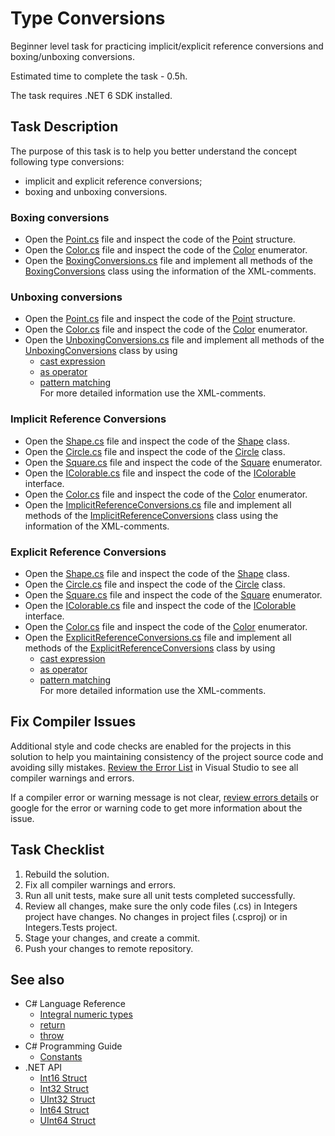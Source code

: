 # Type Conversions

Beginner level task for practicing implicit/explicit reference conversions and boxing/unboxing conversions.

Estimated time to complete the task - 0.5h.

The task requires .NET 6 SDK installed.


## Task Description

The purpose of this task is to help you better understand the concept following type conversions:    
- implicit and explicit reference conversions;   
- boxing and unboxing conversions.

### Boxing conversions

- Open the [Point.cs](TypeConversions/TypesForConversions/Point.cs) file and inspect the code of the [Point](TypeConversions/TypesForConversions/Point.cs#L3) structure.
- Open the [Color.cs](TypeConversions/TypesForConversions/Color.cs) file and inspect the code of the [Color](TypeConversions/TypesForConversions/Color.cs#L3) enumerator.
- Open the [BoxingConversions.cs](TypeConversions/BoxingConversions.cs) file and implement all methods of the [BoxingConversions](TypeConversions/BoxingConversions.cs#L6) class using the information of the XML-comments.

### Unboxing conversions 

- Open the [Point.cs](TypeConversions/TypesForConversions/Point.cs) file and inspect the code of the [Point](TypeConversions/TypesForConversions/Point.cs#L3) structure.
- Open the [Color.cs](TypeConversions/TypesForConversions/Color.cs) file and inspect the code of the [Color](TypeConversions/TypesForConversions/Color.cs#L3) enumerator.
- Open the [UnboxingConversions.cs](TypeConversions/UnboxingConversions.cs) file and implement all methods of the [UnboxingConversions](TypeConversions/UnboxingConversions.cs#L6) class by using 
    - [cast expression](https://learn.microsoft.com/en-us/dotnet/csharp/language-reference/operators/type-testing-and-cast#cast-expression)
    - [as operator](https://learn.microsoft.com/en-us/dotnet/csharp/language-reference/operators/type-testing-and-cast#as-operator)
    - [pattern matching](https://learn.microsoft.com/en-us/dotnet/csharp/language-reference/operators/type-testing-and-cast#is-operator)   
    For more detailed information use the XML-comments.

### Implicit Reference Conversions

- Open the [Shape.cs](TypeConversions/TypesForConversions/Shape.cs) file and inspect the code of the [Shape](TypeConversions/TypesForConversions/Point.cs#L3) class.
- Open the [Circle.cs](TypeConversions/TypesForConversions/Circle.cs) file and inspect the code of the [Circle](TypeConversions/TypesForConversions/Circle.cs#L5) class.
- Open the [Square.cs](TypeConversions/TypesForConversions/Square.cs) file and inspect the code of the [Square](TypeConversions/TypesForConversions/Square.cs#L5) enumerator.
- Open the [IColorable.cs](TypeConversions/TypesForConversions/IColorable.cs) file and inspect the code of the [IColorable](TypeConversions/TypesForConversions/IColorable.cs#L3) interface.
- Open the [Color.cs](TypeConversions/TypesForConversions/Color.cs) file and inspect the code of the [Color](TypeConversions/TypesForConversions/Color.cs#L3) enumerator.
- Open the [ImplicitReferenceConversions.cs](TypeConversions/ImplicitReferenceConversions.cs) file and implement all methods of the [ImplicitReferenceConversions](TypeConversions/ImplicitReferenceConversions.cs#L5) class using the information of the XML-comments.

### Explicit Reference Conversions

- Open the [Shape.cs](TypeConversions/TypesForConversions/Shape.cs) file and inspect the code of the [Shape](TypeConversions/TypesForConversions/Point.cs#L3) class.
- Open the [Circle.cs](TypeConversions/TypesForConversions/Circle.cs) file and inspect the code of the [Circle](TypeConversions/TypesForConversions/Circle.cs#L5) class.
- Open the [Square.cs](TypeConversions/TypesForConversions/Square.cs) file and inspect the code of the [Square](TypeConversions/TypesForConversions/Square.cs#L5) enumerator.
- Open the [IColorable.cs](TypeConversions/TypesForConversions/IColorable.cs) file and inspect the code of the [IColorable](TypeConversions/TypesForConversions/IColorable.cs#L3) interface.
- Open the [Color.cs](TypeConversions/TypesForConversions/Color.cs) file and inspect the code of the [Color](TypeConversions/TypesForConversions/Color.cs#L3) enumerator.
- Open the [ExplicitReferenceConversions.cs](TypeConversions/ExplicitReferenceConversions.cs) file and implement all methods of the [ExplicitReferenceConversions](TypeConversions/ExplicitReferenceConversions.cs#L6) class by using 
    - [cast expression](https://learn.microsoft.com/en-us/dotnet/csharp/language-reference/operators/type-testing-and-cast#cast-expression)
    - [as operator](https://learn.microsoft.com/en-us/dotnet/csharp/language-reference/operators/type-testing-and-cast#as-operator)
    - [pattern matching](https://learn.microsoft.com/en-us/dotnet/csharp/language-reference/operators/type-testing-and-cast#is-operator)   
    For more detailed information use the XML-comments.

## Fix Compiler Issues

Additional style and code checks are enabled for the projects in this solution to help you maintaining consistency of the project source code and avoiding silly mistakes. [Review the Error List](https://learn.microsoft.com/en-us/visualstudio/ide/find-and-fix-code-errors#review-the-error-list) in Visual Studio to see all compiler warnings and errors.

If a compiler error or warning message is not clear, [review errors details](https://learn.microsoft.com/en-us/visualstudio/ide/find-and-fix-code-errors#review-errors-in-detail) or google for the error or warning code to get more information about the issue.


## Task Checklist

1. Rebuild the solution.
1. Fix all compiler warnings and errors.
1. Run all unit tests, make sure all unit tests completed successfully.
1. Review all changes, make sure the only code files (.cs) in Integers project have changes. No changes in project files (.csproj) or in Integers.Tests project.
1. Stage your changes, and create a commit.
1. Push your changes to remote repository.

## See also

* C# Language Reference
  * [Integral numeric types](https://learn.microsoft.com/en-us/dotnet/csharp/language-reference/builtin-types/integral-numeric-types)
  * [return](https://learn.microsoft.com/en-us/dotnet/csharp/language-reference/statements/jump-statements#the-return-statement)
  * [throw](https://learn.microsoft.com/en-us/dotnet/csharp/language-reference/keywords/throw)
* C# Programming Guide
  * [Constants](https://learn.microsoft.com/en-us/dotnet/csharp/programming-guide/classes-and-structs/constants)
* .NET API
  * [Int16 Struct](https://learn.microsoft.com/en-us/dotnet/api/system.int16)
  * [Int32 Struct](https://learn.microsoft.com/en-us/dotnet/api/system.int32)
  * [UInt32 Struct](https://learn.microsoft.com/en-us/dotnet/api/system.uint32)
  * [Int64 Struct](https://learn.microsoft.com/en-us/dotnet/api/system.int64)
  * [UInt64 Struct](https://learn.microsoft.com/en-us/dotnet/api/system.uint64)
